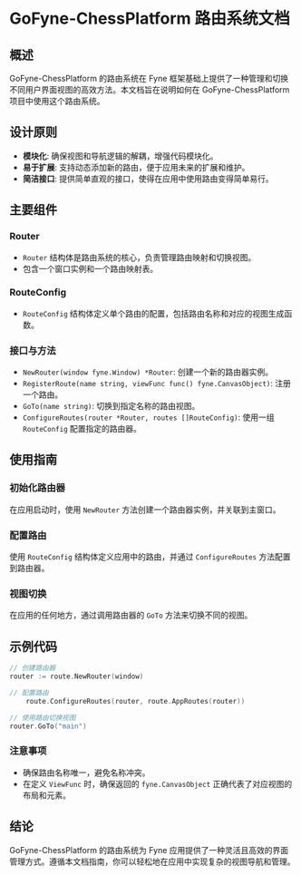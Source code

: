 # GoFyne-ChessPlatform 路由系统文档

## 概述
GoFyne-ChessPlatform 的路由系统在 Fyne 框架基础上提供了一种管理和切换不同用户界面视图的高效方法。本文档旨在说明如何在 GoFyne-ChessPlatform 项目中使用这个路由系统。

## 设计原则
- **模块化**: 确保视图和导航逻辑的解耦，增强代码模块化。
- **易于扩展**: 支持动态添加新的路由，便于应用未来的扩展和维护。
- **简洁接口**: 提供简单直观的接口，使得在应用中使用路由变得简单易行。

## 主要组件

### Router
- `Router` 结构体是路由系统的核心，负责管理路由映射和切换视图。
- 包含一个窗口实例和一个路由映射表。

### RouteConfig
- `RouteConfig` 结构体定义单个路由的配置，包括路由名称和对应的视图生成函数。

### 接口与方法
- `NewRouter(window fyne.Window) *Router`: 创建一个新的路由器实例。
- `RegisterRoute(name string, viewFunc func() fyne.CanvasObject)`: 注册一个路由。
- `GoTo(name string)`: 切换到指定名称的路由视图。
- `ConfigureRoutes(router *Router, routes []RouteConfig)`: 使用一组 `RouteConfig` 配置指定的路由器。

## 使用指南

### 初始化路由器
在应用启动时，使用 `NewRouter` 方法创建一个路由器实例，并关联到主窗口。

### 配置路由
使用 `RouteConfig` 结构体定义应用中的路由，并通过 `ConfigureRoutes` 方法配置到路由器。

### 视图切换
在应用的任何地方，通过调用路由器的 `GoTo` 方法来切换不同的视图。

## 示例代码

```go
// 创建路由器
router := route.NewRouter(window)

// 配置路由
	route.ConfigureRoutes(router, route.AppRoutes(router))

// 使用路由切换视图
router.GoTo("main")
```
### 注意事项
- 确保路由名称唯一，避免名称冲突。
- 在定义 `ViewFunc` 时，确保返回的 `fyne.CanvasObject` 正确代表了对应视图的布局和元素。

## 结论
GoFyne-ChessPlatform 的路由系统为 Fyne 应用提供了一种灵活且高效的界面管理方式。遵循本文档指南，你可以轻松地在应用中实现复杂的视图导航和管理。
